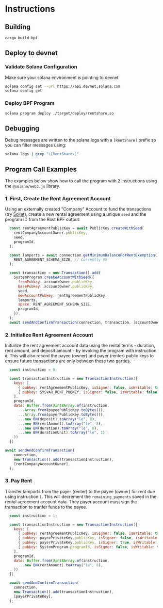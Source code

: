 # Instructions
## Building
```bash
cargo build-bpf
```

## Deploy to devnet
### Validate Solana Configuration
Make sure your solana environment is pointing to devnet

```bash
solana config set --url https://api.devnet.solana.com
solana config get
```

### Deploy BPF Program
```bash
solana program deploy ./target/deploy/rentshare.so
```
## Debugging
Debug messages are written to the solana logs with a `[RentShare]` prefix so you can filter messages using:

```bash
solana logs | grep "\[RentShare\]"
```

## Program Call Examples
The examples below show how to call the program with 2 instructions using the `@solana/web3.js` library. 

### 1. First, Create the Rent Agreement Account
Using an externally created "Company" Account to fund the transactions (try [Sollet](https://www.sollet.io/)), create a new rental agreement using a unique `seed` and the program ID from the Rust BPF output:

```javascript
  const rentAgreementPublicKey = await PublicKey.createWithSeed(
    rentCompanyAccountOwner.publicKey,
    seed,
    programId,
  );

  const lamports = await connection.getMinimumBalanceForRentExemption(
    RENT_AGREEMENT_SCHEMA_SIZE, // Currently 90
  );

  const transaction = new Transaction().add(
    SystemProgram.createAccountWithSeed({
      fromPubkey: accountOwner.publicKey,
      basePubkey: accountOwner.publicKey,
      seed,
      newAccountPubkey: rentAgreementPublicKey,
      lamports,
      space: RENT_AGREEMENT_SCHEMA_SIZE,
      programId,
    }),
  );
  await sendAndConfirmTransaction(connection, transaction, [accountOwner]);
```
### 2. Initialize Rent Agreement Account
Initialize the rent agreement account data using the rental terms - duration, rent amount, and deposit amount - by invoking the program with instruction `0`.
This will also record the payee (owner) and payer (renter) public keys to ensure future transactions are only between these two parties.

```javascript
  const instruction = 0;

  const transactionInstruction = new TransactionInstruction({
    keys: [
      { pubkey: rentAgreementPublicKey, isSigner: false, isWritable: true },
      { pubkey: SYSVAR_RENT_PUBKEY, isSigner: false, isWritable: false },
    ],
    programId,
    data: Buffer.from(Uint8Array.of(instruction,
      ...Array.from(payeePublicKey.toBytes()),
      ...Array.from(payerPublicKey.toBytes()),
      ...new BN(deposit).toArray("le", 8),
      ...new BN(rentAmount).toArray("le", 8),
      ...new BN(duration).toArray("le", 8),
      ...new BN(durationUnit).toArray("le", 1),
    ))
  })

await sendAndConfirmTransaction(
    connection,
    new Transaction().add(transactionInstruction),
    [rentCompanyAccountOwner],
  );
```

### 3. Pay Rent
Transfer lamports from the payer (renter) to the payee (owner) for rent due using instruction `1`. This will decrement the `remaining_payments` saved
in the rental agreement account data. They payer account must sign the transaction to tranfer funds to the payee.

```javascript
  const instruction = 1;

  const transactionInstruction = new TransactionInstruction({
    keys: [
      { pubkey: rentAgreementPublicKey, isSigner: false, isWritable: true },
      { pubkey: payeePrivateKey.publicKey, isSigner: false, isWritable: true },
      { pubkey: payerPrivateKey.publicKey, isSigner: true, isWritable: true },
      { pubkey: SystemProgram.programId, isSigner: false, isWritable: true },
    ],
    programId,
    data: Buffer.from(Uint8Array.of(instruction,
      ...new BN(rentAmount).toArray("le", 8),
    ))
  })

  await sendAndConfirmTransaction(
    connection,
    new Transaction().add(transactionInstruction),
    [payerPrivateKey],
  );
```

